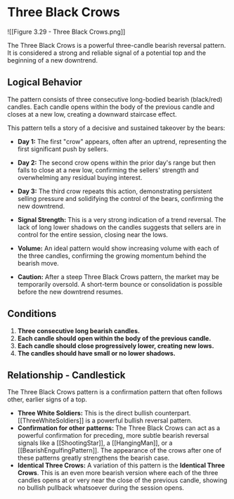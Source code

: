 # Three Black Crows

![[Figure 3.29 - Three Black Crows.png]]

The Three Black Crows is a powerful three-candle bearish reversal pattern. It is considered a strong and reliable signal of a potential top and the beginning of a new downtrend.

## Logical Behavior

The pattern consists of three consecutive long-bodied bearish (black/red) candles. Each candle opens within the body of the previous candle and closes at a new low, creating a downward staircase effect.

This pattern tells a story of a decisive and sustained takeover by the bears:
- **Day 1:** The first "crow" appears, often after an uptrend, representing the first significant push by sellers.
- **Day 2:** The second crow opens within the prior day's range but then falls to close at a new low, confirming the sellers' strength and overwhelming any residual buying interest.
- **Day 3:** The third crow repeats this action, demonstrating persistent selling pressure and solidifying the control of the bears, confirming the new downtrend.

- **Signal Strength:** This is a very strong indication of a trend reversal. The lack of long lower shadows on the candles suggests that sellers are in control for the entire session, closing near the lows.
- **Volume:** An ideal pattern would show increasing volume with each of the three candles, confirming the growing momentum behind the bearish move.
- **Caution:** After a steep Three Black Crows pattern, the market may be temporarily oversold. A short-term bounce or consolidation is possible before the new downtrend resumes.

## Conditions

1.  **Three consecutive long bearish candles.**
2.  **Each candle should open within the body of the previous candle.**
3.  **Each candle should close progressively lower, creating new lows.**
4.  **The candles should have small or no lower shadows.**

## Relationship - Candlestick

The Three Black Crows pattern is a confirmation pattern that often follows other, earlier signs of a top.

- **Three White Soldiers:** This is the direct bullish counterpart. [[ThreeWhiteSoldiers]] is a powerful bullish reversal pattern.
- **Confirmation for other patterns:** The Three Black Crows can act as a powerful confirmation for preceding, more subtle bearish reversal signals like a [[ShootingStar]], a [[HangingMan]], or a [[BearishEngulfingPattern]]. The appearance of the crows after one of these patterns greatly strengthens the bearish case.
- **Identical Three Crows:** A variation of this pattern is the **Identical Three Crows**. This is an even more bearish version where each of the three candles opens at or very near the close of the previous candle, showing no bullish pullback whatsoever during the session opens.
